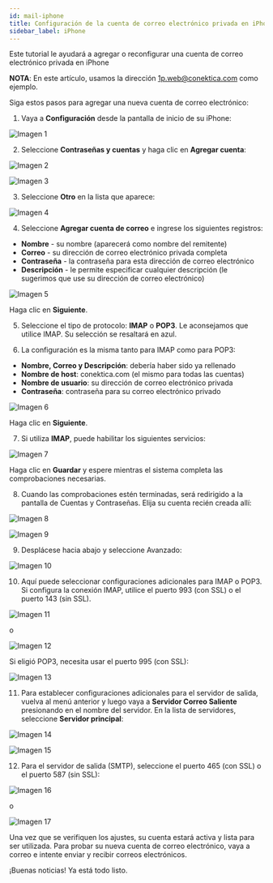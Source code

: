 ```yaml
---
id: mail-iphone
title: Configuración de la cuenta de correo electrónico privada en iPhone
sidebar_label: iPhone
---
```

Este tutorial le ayudará a agregar o reconfigurar una cuenta de correo electrónico privada en iPhone

**NOTA**: En este artículo, usamos la dirección 1p.web@conektica.com como ejemplo. 

Siga estos pasos para agregar una nueva cuenta de correo electrónico:

1. Vaya a **Configuración** desde la pantalla de inicio de su iPhone: 

<div class="w-40">

![Imagen 1](https://raw.githubusercontent.com/adanuriplata/cnk-external-doku/master/static/img/iPhone/G1.jpeg)

</div>

2. Seleccione **Contraseñas y cuentas** y haga clic en **Agregar cuenta**:

<div class="w-40">

![Imagen 2](https://raw.githubusercontent.com/adanuriplata/cnk-external-doku/master/static/img/iPhone/G2.jpeg)

</div>  

<div class="w-40">

![Imagen 3](https://raw.githubusercontent.com/adanuriplata/cnk-external-doku/master/static/img/iPhone/G3.jpeg)

</div>

3. Seleccione **Otro** en la lista que aparece: 

<div class="w-40">

![Imagen 4](https://raw.githubusercontent.com/adanuriplata/cnk-external-doku/master/static/img/iPhone/G4.jpeg)

</div>

4. Seleccione **Agregar cuenta de correo** e ingrese los siguientes registros: 
- **Nombre** - su nombre (aparecerá como nombre del remitente)
- **Correo** - su dirección de correo electrónico privada completa
- **Contraseña** - la contraseña para esta dirección de correo electrónico
- **Descripción** - le permite especificar cualquier descripción (le sugerimos que use su dirección de correo electrónico)

<div class="w-40">

![Imagen 5](https://raw.githubusercontent.com/adanuriplata/cnk-external-doku/master/static/img/iPhone/G5.jpeg)

</div>

Haga clic en **Siguiente**. 

5. Seleccione el tipo de protocolo: **IMAP** o **POP3**. Le aconsejamos que utilice IMAP. Su selección se resaltará en azul. 

6. La configuración es la misma tanto para IMAP como para POP3: 
- **Nombre, Correo y Descripción**: debería haber sido ya rellenado
- **Nombre de host**: conektica.com (el mismo para todas las cuentas)
- **Nombre de usuario**: su dirección de correo electrónico privada
- **Contraseña**: contraseña para su correo electrónico privado

<div class="w-40">

![Imagen 6](https://raw.githubusercontent.com/adanuriplata/cnk-external-doku/master/static/img/iPhone/G6.jpeg)

</div>

Haga clic en **Siguiente**. 

7. Si utiliza **IMAP**, puede habilitar los siguientes servicios:

<div class="w-40">

![Imagen 7](https://raw.githubusercontent.com/adanuriplata/cnk-external-doku/master/static/img/iPhone/G7.jpeg)

</div>

Haga clic en **Guardar** y espere mientras el sistema completa las comprobaciones necesarias. 

8. Cuando las comprobaciones estén terminadas, será redirigido a la pantalla de Cuentas y Contraseñas. Elija su cuenta recién creada allí:

<div class="w-40">

![Imagen 8](https://raw.githubusercontent.com/adanuriplata/cnk-external-doku/master/static/img/iPhone/G8.jpeg)

</div>

<div class="w-40">

![Imagen 9](https://raw.githubusercontent.com/adanuriplata/cnk-external-doku/master/static/img/iPhone/G9.jpeg)

</div>

9. Desplácese hacia abajo y seleccione Avanzado: 

<div class="w-40">

![Imagen 10](https://raw.githubusercontent.com/adanuriplata/cnk-external-doku/master/static/img/iPhone/G10.jpeg)

</div>

10. Aquí puede seleccionar configuraciones adicionales para IMAP o POP3. Si configura la conexión IMAP, utilice el puerto 993 (con SSL) o el puerto 143 (sin SSL). 

<div class="w-40">

![Imagen 11](https://raw.githubusercontent.com/adanuriplata/cnk-external-doku/master/static/img/iPhone/G11.jpeg)
</div>

o 

<div class="w-40">

![Imagen 12](https://raw.githubusercontent.com/adanuriplata/cnk-external-doku/master/static/img/iPhone/G12.jpeg)

</div>
Si eligió POP3, necesita usar el puerto 995 (con SSL): 

<div class="w-40">

![Imagen 13](https://raw.githubusercontent.com/adanuriplata/cnk-external-doku/master/static/img/iPhone/G13.jpeg)

</div>

11. Para establecer configuraciones adicionales para el servidor de salida, vuelva al menú anterior y luego vaya a **Servidor Correo Saliente** presionando en el nombre del servidor. En la lista de servidores, seleccione **Servidor principal**: 

<div class="w-40">

![Imagen 14](https://raw.githubusercontent.com/adanuriplata/cnk-external-doku/master/static/img/iPhone/G14.jpeg)

</div>  

<div class="w-40">

![Imagen 15](https://raw.githubusercontent.com/adanuriplata/cnk-external-doku/master/static/img/iPhone/G15.jpeg)

</div>

12. Para el servidor de salida (SMTP), seleccione el puerto 465 (con SSL) o el puerto 587 (sin SSL): 

<div class="w-40">

![Imagen 16](https://raw.githubusercontent.com/adanuriplata/cnk-external-doku/master/static/img/iPhone/G16.jpeg)

</div>
o
<div class="w-40">

![Imagen 17](https://raw.githubusercontent.com/adanuriplata/cnk-external-doku/master/static/img/iPhone/G17.jpeg)

</div>

Una vez que se verifiquen los ajustes, su cuenta estará activa y lista para ser utilizada. Para probar su nueva cuenta de correo electrónico, vaya a correo e intente enviar y recibir correos electrónicos. 

¡Buenas noticias! Ya está todo listo. 

